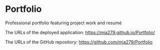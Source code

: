 # Portfolio
Professional portfolio featuring project work and resumé

The URLs of the deployed application: https://mja279.github.io/Portfolio/

The URLs of the GitHub repository: https://github.com/mja279/Portfolio
